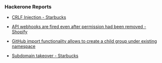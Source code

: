 ### Hackerone Reports 

- [ CRLF Injection - Starbucks ](https://hackerone.com/reports/192749)

- [ API webhooks are fired even after permission had been removed - Shopify ](https://hackerone.com/reports/227230)

- [ GitHub import functionality allows to create a child group under existing namespace ](https://hackerone.com/reports/301137)

- [ Subdomain takeover - Starbucks ](https://hackerone.com/reports/275714)

